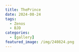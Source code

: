 ```yaml
---
title: ThePrince
date: 2024-08-24
tags:
  - Zenos
  - BJD
categories:
  - [gallery]
featured_image: /img/240824.png
---
```

